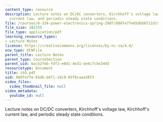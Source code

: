 ```yaml
---
content_type: resource
description: Lecture notes on DC/DC converters, Kirchhoff's voltage law, Kirchhoff's
  current law, and periodic steady state conditions.
file: /courses/6-334-power-electronics-spring-2007/888fe7fe65dbb6f11dc903f8caaa38f3_ch5.pdf
file_size: 282155
file_type: application/pdf
learning_resource_types:
- Lecture Notes
license: https://creativecommons.org/licenses/by-nc-sa/4.0/
ocw_type: OCWFile
parent_title: Lecture Notes
parent_type: CourseSection
parent_uid: bac52feb-fdf3-e0d1-4e31-ee4c7c5e3445
resourcetype: Document
title: ch5.pdf
uid: 888fe7fe-65db-b6f1-1dc9-03f8caaa38f3
video_files:
  video_thumbnail_file: null
video_metadata:
  youtube_id: null
---
```

Lecture notes on DC/DC converters, Kirchhoff's voltage law, Kirchhoff's current law, and periodic steady state conditions.